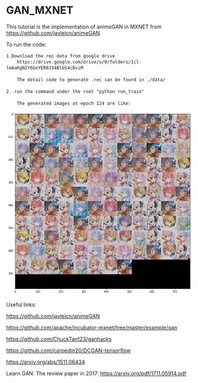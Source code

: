 # GAN_MXNET

This tutorial is the implementation of animeGAN in MXNET from https://github.com/jayleicn/animeGAN

To run the code:

    1.Download the rec data from google drive
        https://drive.google.com/drive/u/0/folders/1cl-lmAaKgN2Y6GoYER8J34BlbS4cDviM
        
        The detail code to generate .rec can be found in ./data/
    
    2. run the command under the root "python run_train"
    
        The generated images at epoch 124 are like:

![fake_sample_1](epoch124.png)

Useful links:
    
https://github.com/jayleicn/animeGAN

https://github.com/apache/incubator-mxnet/tree/master/example/gan
    
https://github.com/ChuckTan123/ganhacks
    
https://github.com/carpedm20/DCGAN-tensorflow

https://arxiv.org/abs/1511.06434

Learn GAN:
The review paper in 2017: https://arxiv.org/pdf/1711.05914.pdf

